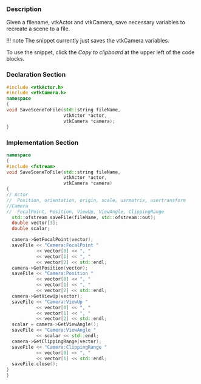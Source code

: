 ### Description

Given a filename, vtkActor and vtkCamera, save necessary variables to recreate a scene to a file.

!!! note
    The snippet currently just saves the vtkCamera variables.

To use the snippet, click the *Copy to clipboard* at the upper left of the code blocks.

### Declaration Section
``` c++
#include <vtkActor.h>
#include <vtkCamera.h>
namespace
{
void SaveSceneToFile(std::string fileName,
                     vtkActor *actor,
                     vtkCamera *camera);
}
```
### Implementation Section
``` c++
namespace
{
#include <fstream>
void SaveSceneToFile(std::string fileName,
                     vtkActor *actor,
                     vtkCamera *camera)
{
// Actor
//  Position, orientation, origin, scale, usrmatrix, usertransform
//Camera
//  FocalPoint, Position, ViewUp, ViewAngle, ClippingRange
  std::ofstream saveFile(fileName, std::ofstream::out);
  double vector[3];
  double scalar;

  camera->GetFocalPoint(vector);
  saveFile << "Camera:FocalPoint "
           << vector[0] << ", "
           << vector[1] << ", "
           << vector[2] << std::endl;
  camera->GetPosition(vector);
  saveFile << "Camera:Position "
           << vector[0] << ", "
           << vector[1] << ", "
           << vector[2] << std::endl;
  camera->GetViewUp(vector);
  saveFile << "Camera:ViewUp "
           << vector[0] << ", "
           << vector[1] << ", "
           << vector[2] << std::endl;
  scalar = camera->GetViewAngle();
  saveFile << "Camera:ViewAngle "
           << scalar << std::endl;
  camera->GetClippingRange(vector);
  saveFile << "Camera:ClippingRange "
           << vector[0] << ", "
           << vector[1] << std::endl;
  saveFile.close();
}
}
```

